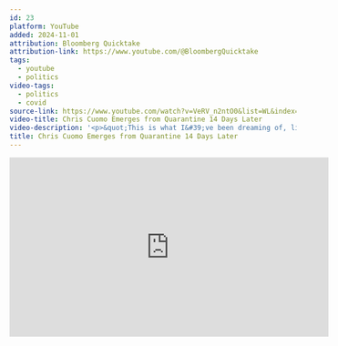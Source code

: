 ```yaml
---
id: 23
platform: YouTube
added: 2024-11-01
attribution: Bloomberg Quicktake
attribution-link: https://www.youtube.com/@BloombergQuicktake
tags:
  - youtube
  - politics
video-tags:
  - politics
  - covid
source-link: https://www.youtube.com/watch?v=VeRV_n2ntO0&list=WL&index=55
video-title: Chris Cuomo Emerges from Quarantine 14 Days Later
video-description: '<p>&quot;This is what I&#39;ve been dreaming of, literally for weeks.&quot; 14 days later, CNN anchor Chris Cuomo emerged from quarantine -- and documented it on Instagram. #Coronavirus #Covid19 #CoronavirusUpdates</p><p>Subscribe to our YouTube channel: <a href="https://bit.ly/2TwO8Gm">https://bit.ly/2TwO8Gm</a></p><p>QUICKTAKE ON SOCIAL:Follow QuickTake on Twitter: twitter.com/quicktakeLike QuickTake on Facebook: facebook.com/quicktakeFollow QuickTake on Instagram: instagram.com/quicktakeSubscribe to our newsletter: <a href="https://bit.ly/2FJ0oQZ">https://bit.ly/2FJ0oQZ</a>Email us at quicktakenews@gmail.com</p><p>QuickTake by Bloomberg is a global news network delivering up-to-the-minute analysis on the biggest news, trends and ideas for a new generation of leaders.</p>'
title: Chris Cuomo Emerges from Quarantine 14 Days Later
---
```


<iframe width="560" height="315" src="https://www.youtube-nocookie.com/embed/VeRV_n2ntO0?si=h3A21Kkw39Ed1u-A" title="YouTube video player" frameborder="0" allow="accelerometer; autoplay; clipboard-write; encrypted-media; gyroscope; picture-in-picture; web-share" referrerpolicy="strict-origin-when-cross-origin" allowfullscreen></iframe>
